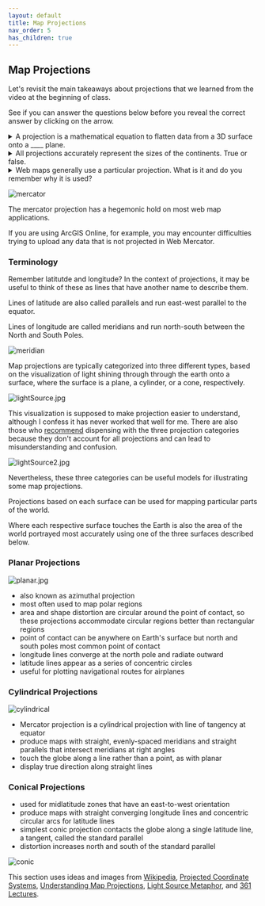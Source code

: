 ```yaml
---
layout: default
title: Map Projections
nav_order: 5
has_children: true
---
```


## Map Projections

Let's revisit the main takeaways about projections that we learned from the video at the beginning of class. 

See if you can answer the questions below before you reveal the correct answer by clicking on the arrow.

<details>
<summary>A projection is a mathematical equation to flatten data from a 3D surface onto a ____ plane. </summary>
<br>
2D.
</details>

<details>
<summary>All projections accurately represent the sizes of the continents. True or false. </summary>
<br>
False. Every projection is distorted in some way, and some distort the sizes of different land masses a lot.
</details>

<details>
<summary>Web maps generally use a particular projection. What is it and do you remember why it is used?</summary>
<br>
Most web maps, such as Google maps, use the Mercator projection, often referred to as Web Mercator. It preserves direction, north is always up, and 90 degree turns appear as right angles. It's also good for generating map tiles because it projects the world into a square evenly subdivided across zoom levels.
</details>

![mercator](https://raw.githubusercontent.com/fiddleHeads/map-projections/master/images/mercator.jpg)

The mercator projection has a hegemonic hold on most web map applications.

If you are using ArcGIS Online, for example, you may encounter difficulties trying to upload any data that is not projected in Web Mercator.

### Terminology

Remember latitutde and longitude? In the context of projections, it may be useful to think of these as lines that have another name to describe them.

Lines of latitude are also called parallels and run east-west parallel to the equator.

Lines of longitude are called meridians and run north-south between the North and South Poles.

![meridian](https://raw.githubusercontent.com/fiddleHeads/map-projections/master/images/meridian.jpg)

Map projections are typically categorized into three different types, based on the visualization of light shining through through the earth onto a surface, where the surface is a plane, a cylinder, or a cone, respectively.

![lightSource.jpg](https://raw.githubusercontent.com/fiddleHeads/map-projections/master/images/lightSource.jpg)

This visualization is supposed to make projection easier to understand, although I confess it has never worked that well for me. There are also those who [recommend](https://en.wikipedia.org/wiki/Map_projection#Projections_by_surface) dispensing with the three projection categories because they don't account for all projections and can lead to misunderstanding and confusion.

![lightSource2.jpg](https://raw.githubusercontent.com/fiddleHeads/map-projections/master/images/lightSource2.jpg)

Nevertheless, these three categories can be useful models for illustrating some map projections. 

Projections based on each surface can be used for mapping particular parts of the world.

Where each respective surface touches the Earth is also the area of the world portrayed most accurately using one of the three surfaces described below.

### Planar Projections

![planar.jpg](https://raw.githubusercontent.com/fiddleHeads/map-projections/master/images/planar.jpg)

- also known as azimuthal projection
- most often used to map polar regions
- area and shape distortion are circular around the point of contact, so these projections accommodate circular regions better than rectangular regions
- point of contact can be anywhere on Earth's surface but north and south poles most common point of contact
- longitude lines converge at the north pole and radiate outward
- latitude lines appear as a series of concentric circles
- useful for plotting navigational routes for airplanes

### Cylindrical Projections

![cylindrical](https://raw.githubusercontent.com/fiddleHeads/map-projections/master/images/cylindrical.jpg)

- Mercator projection is a cylindrical projection with line of tangency at equator
- produce maps with straight, evenly-spaced meridians and straight parallels that intersect meridians at right angles
- touch the globe along a line rather than a point, as with planar
- display true direction along straight lines

### Conical Projections

- used for midlatitude zones that have an east-to-west orientation
- produce maps with straight converging longitude lines and concentric circular arcs for latitude lines
- simplest conic projection contacts the globe along a single latitude line, a tangent, called the standard parallel
- distortion increases north and south of the standard parallel

![conic](https://raw.githubusercontent.com/fiddleHeads/map-projections/master/images/conic.jpg)

This section uses ideas and images from [Wikipedia](https://en.wikipedia.org/wiki/Map_projection#Projections_by_surface), [Projected Coordinate Systems](https://mgimond.github.io/Spatial/coordinate-systems.html#projected-coordinate-systems), [Understanding Map Projections](https://kartoweb.itc.nl/geometrics/Map%20projections/Understanding%20Map%20Projections.pdf), [Light Source Metaphor](https://www.mdpi.com/2220-9964/8/4/162/pdf), and [361 Lectures](http://www.geography.hunter.cuny.edu/~jochen/GTECH361/lectures/).
